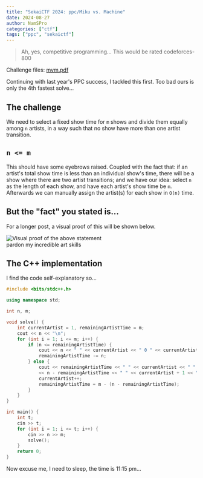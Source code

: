 ```yaml
---
title: "SekaiCTF 2024: ppc/Miku vs. Machine"
date: 2024-08-27
author: NamSPro
categories: ["ctf"]
tags: ["ppc", "sekaictf"]
---
```


> Ah, yes, competitive programming... This would be rated codeforces-800

Challenge files: [mvm.pdf](https://nazunacord.net/MFLt5KKWTBUM.pdf)

Continuing with last year's PPC success, I tackled this first. Too bad ours is
only the 4th fastest solve...

## The challenge

We need to select a fixed show time for `m` shows and divide them equally among `n`
artists, in a way such that no show have more than one artist transition.

## `n <= m`

This should have some eyebrows raised. Coupled with the fact that: if an artist's
total show time is less than an individual show's time, there will be a show where
there are two artist transitions; and we have our idea: select `n` as the length of
each show,  and have each artist's show time be `m`. Afterwards we can manually
assign the artist(s) for each show in `O(n)` time.

## But the "fact" you stated is...

For a longer post, a visual proof of this will be shown below.
<div class="flex flex-wrap justify-evenly gap-y-2">
    <img src="https://nazunacord.net/vsUB1KbySiic.png" alt="Visual proof of the above statement">
</div>
<div class="text-center italic my-5">pardon my incredible art skills</div>

## The C++ implementation

I find the code self-explanatory so...

```cpp
#include <bits/stdc++.h>

using namespace std;

int n, m;

void solve() {
    int currentArtist = 1, remainingArtistTime = m;
    cout << n << "\n";
    for (int i = 1; i <= m; i++) {
        if (n <= remainingArtistTime) {
            cout << n << " " << currentArtist << " 0 " << currentArtist << "\n";
            remainingArtistTime -= n;
        } else {
            cout << remainingArtistTime << " " << currentArtist << " "
            << n - remainingArtistTime << " " << currentArtist + 1 << "\n";
            currentArtist++;
            remainingArtistTime = m - (n - remainingArtistTime);
        }
    }
}

int main() {
    int t;
    cin >> t;
    for (int i = 1; i <= t; i++) {
        cin >> n >> m;
        solve();
    }
    return 0;
}
```

Now excuse me, I need to sleep, the time is 11:15 pm...
